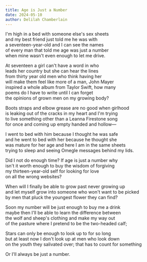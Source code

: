 ```yaml
---
title: Age is Just a Number
date: 2024-05-10
author: Delilah Chamberlain
---
```


I'm high in a bed with someone else's sex sheets\
and my best friend just told me he was with\
a seventeen-year-old and I can see the names\
of every man that told me age was just a number\
when mine wasn't even enough to let me drive. 

At seventeen a girl can't have a word in who\
leads her country but she can hear the lines\
from thirty year old men who think having her\
will make them feel like more of a man, John Mayer\
inspired a whole album from Taylor Swift, how many\
poems do I have to write until I can forget \
the opinions of grown men on my growing body?

Boots straps and elbow grease are no good when girlhood\
is leaking out of the cracks in my heart and I'm trying\
to live something other than a Leanna Firestone song\
for once and coming up empty handed and hollow—

I went to bed with him because I thought he was safe\
and he went to bed with her because he thought she \
was mature for her age and here I am in the same sheets\
trying to sleep and seeing Omegle messages behind my lids. 

Did I not do enough time? If age is just a number why\
isn't it worth enough to buy the wisdom of forgiving\
my thirteen-year-old self for looking for love\
on all the wrong websites?

When will I finally be able to grow past never growing up\
and let myself grow into someone who won't want to be picked\
by men that pluck the youngest flower they can find?

Soon my number will be just enough to buy me a drink\
maybe then I'll be able to learn the difference between\
the wolf and sheep's clothing and make my way out \
of the pasture where I pretend to be the two-headed calf;

Stars can only be enough to look up to for so long\
but at least now I don't look up at men who look down\
on the youth they salivated over; that has to count for something

Or I'll always be just a number. 